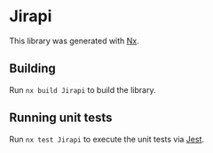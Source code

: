 # Jirapi

This library was generated with [Nx](https://nx.dev).

## Building

Run `nx build Jirapi` to build the library.

## Running unit tests

Run `nx test Jirapi` to execute the unit tests via [Jest](https://jestjs.io).
